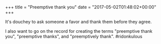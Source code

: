 +++
title = "Preemptive thank you"
date = "2017-05-02T01:48:02+00:00"
+++

It's douchey to ask someone a favor and thank them before they agree.

I also want to go on the record for creating the terms "preemptive thank you", "preemptive thanks", and "preemptively thank". #ridonkulous
			